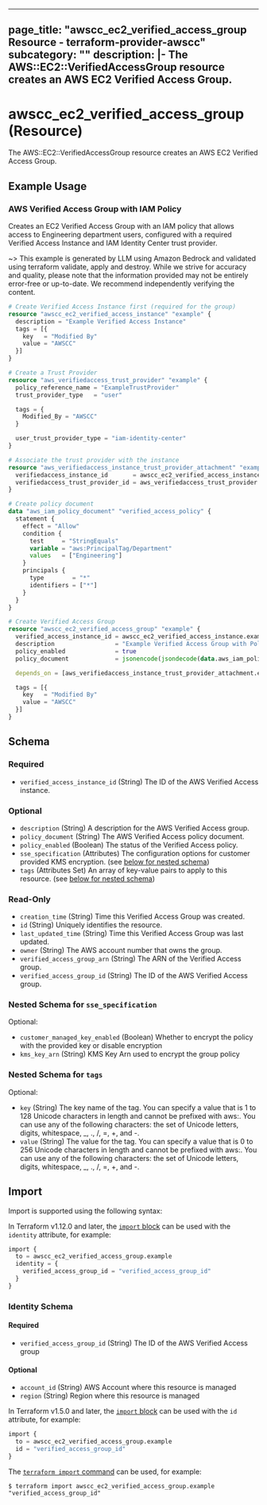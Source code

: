 
---
page_title: "awscc_ec2_verified_access_group Resource - terraform-provider-awscc"
subcategory: ""
description: |-
  The AWS::EC2::VerifiedAccessGroup resource creates an AWS EC2 Verified Access Group.
---

# awscc_ec2_verified_access_group (Resource)

The AWS::EC2::VerifiedAccessGroup resource creates an AWS EC2 Verified Access Group.

## Example Usage

### AWS Verified Access Group with IAM Policy

Creates an EC2 Verified Access Group with an IAM policy that allows access to Engineering department users, configured with a required Verified Access Instance and IAM Identity Center trust provider.

~> This example is generated by LLM using Amazon Bedrock and validated using terraform validate, apply and destroy. While we strive for accuracy and quality, please note that the information provided may not be entirely error-free or up-to-date. We recommend independently verifying the content.

```terraform
# Create Verified Access Instance first (required for the group)
resource "awscc_ec2_verified_access_instance" "example" {
  description = "Example Verified Access Instance"
  tags = [{
    key   = "Modified By"
    value = "AWSCC"
  }]
}

# Create a Trust Provider
resource "aws_verifiedaccess_trust_provider" "example" {
  policy_reference_name = "ExampleTrustProvider"
  trust_provider_type   = "user"

  tags = {
    Modified_By = "AWSCC"
  }

  user_trust_provider_type = "iam-identity-center"
}

# Associate the trust provider with the instance
resource "aws_verifiedaccess_instance_trust_provider_attachment" "example" {
  verifiedaccess_instance_id       = awscc_ec2_verified_access_instance.example.verified_access_instance_id
  verifiedaccess_trust_provider_id = aws_verifiedaccess_trust_provider.example.id
}

# Create policy document
data "aws_iam_policy_document" "verified_access_policy" {
  statement {
    effect = "Allow"
    condition {
      test     = "StringEquals"
      variable = "aws:PrincipalTag/Department"
      values   = ["Engineering"]
    }
    principals {
      type        = "*"
      identifiers = ["*"]
    }
  }
}

# Create Verified Access Group
resource "awscc_ec2_verified_access_group" "example" {
  verified_access_instance_id = awscc_ec2_verified_access_instance.example.verified_access_instance_id
  description                 = "Example Verified Access Group with Policy"
  policy_enabled              = true
  policy_document             = jsonencode(jsondecode(data.aws_iam_policy_document.verified_access_policy.json))

  depends_on = [aws_verifiedaccess_instance_trust_provider_attachment.example]

  tags = [{
    key   = "Modified By"
    value = "AWSCC"
  }]
}
```

<!-- schema generated by tfplugindocs -->
## Schema

### Required

- `verified_access_instance_id` (String) The ID of the AWS Verified Access instance.

### Optional

- `description` (String) A description for the AWS Verified Access group.
- `policy_document` (String) The AWS Verified Access policy document.
- `policy_enabled` (Boolean) The status of the Verified Access policy.
- `sse_specification` (Attributes) The configuration options for customer provided KMS encryption. (see [below for nested schema](#nestedatt--sse_specification))
- `tags` (Attributes Set) An array of key-value pairs to apply to this resource. (see [below for nested schema](#nestedatt--tags))

### Read-Only

- `creation_time` (String) Time this Verified Access Group was created.
- `id` (String) Uniquely identifies the resource.
- `last_updated_time` (String) Time this Verified Access Group was last updated.
- `owner` (String) The AWS account number that owns the group.
- `verified_access_group_arn` (String) The ARN of the Verified Access group.
- `verified_access_group_id` (String) The ID of the AWS Verified Access group.

<a id="nestedatt--sse_specification"></a>
### Nested Schema for `sse_specification`

Optional:

- `customer_managed_key_enabled` (Boolean) Whether to encrypt the policy with the provided key or disable encryption
- `kms_key_arn` (String) KMS Key Arn used to encrypt the group policy


<a id="nestedatt--tags"></a>
### Nested Schema for `tags`

Optional:

- `key` (String) The key name of the tag. You can specify a value that is 1 to 128 Unicode characters in length and cannot be prefixed with aws:. You can use any of the following characters: the set of Unicode letters, digits, whitespace, _, ., /, =, +, and -.
- `value` (String) The value for the tag. You can specify a value that is 0 to 256 Unicode characters in length and cannot be prefixed with aws:. You can use any of the following characters: the set of Unicode letters, digits, whitespace, _, ., /, =, +, and -.

## Import

Import is supported using the following syntax:

In Terraform v1.12.0 and later, the [`import` block](https://developer.hashicorp.com/terraform/language/import) can be used with the `identity` attribute, for example:

```terraform
import {
  to = awscc_ec2_verified_access_group.example
  identity = {
    verified_access_group_id = "verified_access_group_id"
  }
}
```

<!-- schema generated by tfplugindocs -->
### Identity Schema

#### Required

- `verified_access_group_id` (String) The ID of the AWS Verified Access group

#### Optional

- `account_id` (String) AWS Account where this resource is managed
- `region` (String) Region where this resource is managed

In Terraform v1.5.0 and later, the [`import` block](https://developer.hashicorp.com/terraform/language/import) can be used with the `id` attribute, for example:

```terraform
import {
  to = awscc_ec2_verified_access_group.example
  id = "verified_access_group_id"
}
```

The [`terraform import` command](https://developer.hashicorp.com/terraform/cli/commands/import) can be used, for example:

```shell
$ terraform import awscc_ec2_verified_access_group.example "verified_access_group_id"
```
